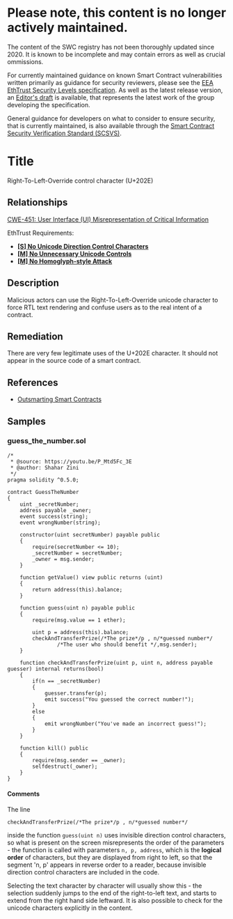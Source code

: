# Please note, this content is no longer actively maintained.

The content of the SWC registry has not been thoroughly updated since 2020. It is known to be incomplete and may contain errors as well as crucial ommissions.

For currently maintained guidance on known Smart Contract vulnerabilities written primarily as guidance for security reviewers, please see the
[EEA EthTrust Security Levels specification](https://entethalliance.org/specs/ethtrust-sl). As well as the latest release version, an
[Editor's draft](https://entethalliance.github.io/eta-registry/security-levels-spec.html) is available, that represents the latest work of the group developing the specification.

General guidance for developers on what to consider to ensure security, that is currently maintained, is also available through the 
[Smart Contract Security Verification Standard (SCSVS)](https://github.com/ComposableSecurity/SCSVS).

# Title

Right-To-Left-Override control character (U+202E)

## Relationships

[CWE-451: User Interface (UI) Misrepresentation of Critical Information](http://cwe.mitre.org/data/definitions/451.html)

EthTrust Requirements:

- [**[S] No Unicode Direction Control Characters**](https://entethalliance.org/specs/ethtrust-sl/#req-1-unicode-bdo)
- [**[M] No Unnecessary Unicode Controls**](https://entethalliance.org/specs/ethtrust-sl/#req-2-unicode-bdo)
- [**[M] No Homoglyph-style Attack**](https://entethalliance.org/specs/ethtrust-sl/#req-2-no-homoglyph-attack)

## Description

Malicious actors can use the Right-To-Left-Override unicode character to force RTL text rendering and confuse users as to the real intent of a contract.

## Remediation

There are very few legitimate uses of the U+202E character. It should not appear in the source code of a smart contract.

## References

- [Outsmarting Smart Contracts](https://youtu.be/P_Mtd5Fc_3E?t=1813)

## Samples

### guess_the_number.sol

```solidity
/*
 * @source: https://youtu.be/P_Mtd5Fc_3E
 * @author: Shahar Zini
 */
pragma solidity ^0.5.0;

contract GuessTheNumber
{
    uint _secretNumber;
    address payable _owner;
    event success(string);
    event wrongNumber(string);

    constructor(uint secretNumber) payable public
    {
        require(secretNumber <= 10);
        _secretNumber = secretNumber;
        _owner = msg.sender;
    }

    function getValue() view public returns (uint)
    {
        return address(this).balance;
    }

    function guess(uint n) payable public
    {
        require(msg.value == 1 ether);

        uint p = address(this).balance;
        checkAndTransferPrize(/*The prize‮/*rebmun desseug*/n , p/*‭
		        /*The user who should benefit */,msg.sender);
    }

    function checkAndTransferPrize(uint p, uint n, address payable guesser) internal returns(bool)
    {
        if(n == _secretNumber)
        {
            guesser.transfer(p);
            emit success("You guessed the correct number!");
        }
        else
        {
            emit wrongNumber("You've made an incorrect guess!");
        }
    }

    function kill() public
    {
        require(msg.sender == _owner);
        selfdestruct(_owner);
    }
}
```

#### Comments

The line

```
checkAndTransferPrize(/*The prize‮/*rebmun desseug*/n , p/*
```

inside the function `guess(uint n)` uses invisible direction control characters, so what is present on the screen misrepresents the order
of the parameters - the function is called with parameters `n, p, address`, which is the **logical order** of characters,
but they are displayed from right to left, so that the segment 'n, p' appears in reverse order to a reader, 
because invisible direction control characters are included in the code.

Selecting the text character by character will usually show this - the selection suddenly jumps to the end of the right-to-left text,
and starts to extend from the right hand side leftward. It is also possible to check for the unicode characters explicitly in the content.
